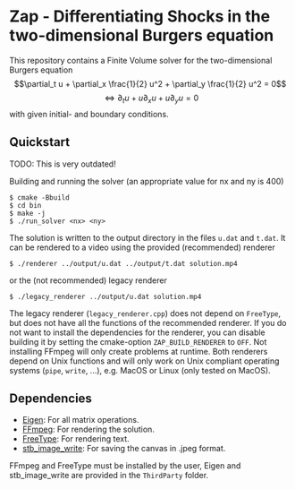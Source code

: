 # Zap - Differentiating Shocks in the two-dimensional Burgers equation

This repository contains a Finite Volume solver for the two-dimensional Burgers equation
$$\partial_t u + \partial_x \frac{1}{2} u^2 + \partial_y \frac{1}{2} u^2 = 0$$
$$\Leftrightarrow{} \partial_t u + u \partial_x u + u \partial_y u = 0$$
with given initial- and boundary conditions.

## Quickstart
TODO: This is very outdated!

Building and running the solver (an appropriate value for nx and ny is 400)
```console
$ cmake -Bbuild
$ cd bin
$ make -j
$ ./run_solver <nx> <ny>
```

The solution is written to the output directory in the files `u.dat` and `t.dat`.
It can be rendered to a video using the provided (recommended) renderer
```console
$ ./renderer ../output/u.dat ../output/t.dat solution.mp4
```
or the (not recommended) legacy renderer
```console
$ ./legacy_renderer ../output/u.dat solution.mp4
```

The legacy renderer (`legacy_renderer.cpp`) does not depend on `FreeType`, but does not have all the functions of the recommended renderer.
If you do not want to install the dependencies for the renderer, you can disable building it by setting the cmake-option `ZAP_BUILD_RENDERER` to `OFF`.
Not installing FFmpeg will only create problems at runtime.
Both renderers depend on Unix functions and will only work on Unix compliant operating systems (`pipe`, `write`, ...), e.g. MacOS or Linux (only tested on MacOS).

## Dependencies

- [Eigen](https://eigen.tuxfamily.org/): For all matrix operations.
- [FFmpeg](https://ffmpeg.org/): For rendering the solution.
- [FreeType](https://freetype.org/): For rendering text.
- [stb_image_write](https://github.com/nothings/stb/): For saving the canvas in .jpeg format.

FFmpeg and FreeType must be installed by the user, Eigen and stb\_image\_write are provided in the `ThirdParty` folder.
